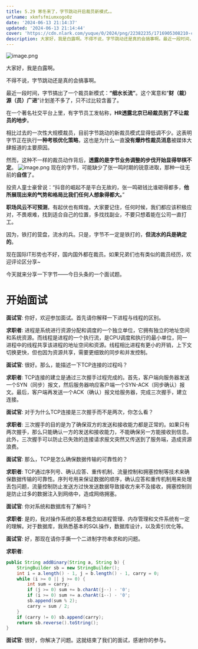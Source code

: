```yaml
---
title: 5.29 寒冬来了，字节跳动开启裁员新模式。。
urlname: xkmfsfmiumxogo0z
date: '2024-06-13 21:14:37'
updated: '2024-06-13 21:14:44'
cover: 'https://cdn.nlark.com/yuque/0/2024/png/22382235/1716905308210-c5848a68-e0ca-4acd-8cc3-7e7643f9c671.png'
description: 大家好，我是白露啊。不得不说，字节跳动还是真的会搞事啊。最近一段时间，字节搞出了一个裁员新模式：“细水长流”。这个寓意和“财（裁）源（员）广进”计划差不多了，只不过比较含蓄了。在一个著名社交平台上里，有字节员工发帖称，HR透露北京已经裁员到了不让裁员的地步。相比过去的一次性大规模裁员，目前字节...
---
```

![image.png](https://oss1.aistar.cool/elog-offer-now/7fe06e844361934bca7312149c391682.png)

大家好，我是白露啊。

不得不说，字节跳动还是真的会搞事啊。

最近一段时间，字节搞出了一个裁员新模式：**“细水长流”**。这个寓意和“**财（裁）源（员）广进**”计划差不多了，只不过比较含蓄了。

在一个著名社交平台上里，有字节员工发帖称，**HR透露北京已经裁员到了不让裁员的地步**。

相比过去的一次性大规模裁员，目前字节跳动的新裁员模式显得低调不少。这表明字节正在执行**一种考核优化策略**，这也是为什么一直**没有爆炸性裁员消息**被媒体大肆报道的主要原因。

然而，这种不一样的裁员动作背后，**透露的是字节业务调整的步伐开始显得举棋不定**。
![image.png](https://oss1.aistar.cool/elog-offer-now/3bb730adfb9a88288e87ace78ca433af.png)
现在的字节，可能缺少了张一鸣时期的锐意进取，那种一往无前的**自信**了。

投资人童士豪曾说：“抖音的崛起不是平白无故的，张一鸣砸钱比谁砸得都多，**他所展现出来的气势和格局比我们任何人想象得都大。**”

**职场风云不可预测**，有起伏也有辉煌。大家要记住，任何时候，我们都应该积极应对，不畏艰难，找到适合自己的位置，多找找副业，不要只想着能在公司一直打工。

因为，铁打的营盘，流水的兵。只是，字节不一定是铁打的，**但流水的兵是确定的**。

现在国际IT形势也不好，国内国外都在裁员。如果兄弟们也有类似的裁员经历，欢迎评论区分享~

今天就来分享一下字节——今日头条的一个面试题。
# 开始面试

**面试官**: 你好，欢迎参加面试。首先请你解释一下进程与线程的区别。

**求职者**: 进程是系统进行资源分配和调度的一个独立单位，它拥有独立的地址空间和系统资源。而线程是进程的一个执行流，是CPU调度和执行的最小单位，同一进程中的线程共享该进程的地址空间和资源。线程相比进程有更小的开销，上下文切换更快，但也因为资源共享，需要更细致的同步和并发控制。

**面试官**: 很好。那么，能描述一下TCP连接的过程吗？

**求职者**: TCP连接的建立是通过三次握手过程完成的。首先，客户端向服务器发送一个SYN（同步）报文，然后服务器响应客户端一个SYN-ACK（同步确认）报文。最后，客户端再发送一个ACK（确认）报文给服务器，完成三次握手，建立连接。

**面试官**: 对于为什么TCP连接是三次握手而不是两次，你怎么看？

**求职者**: 三次握手的目的是为了确保双方的发送和接收能力都是正常的。如果只有两次握手，那么只能确认一方的发送和接收能力，不能确保另一方能接收到信息。此外，三次握手可以防止已失效的连接请求报文突然又传送到了服务端，造成资源浪费。

**面试官**: 那么，TCP是怎么确保数据传输的可靠性的？

**求职者**: TCP通过序列号、确认应答、重传机制、流量控制和拥塞控制等技术来确保数据传输的可靠性。序列号用来保证数据的顺序，确认应答和重传机制用来处理丢包问题，流量控制防止发送方过快发送数据导致接收方来不及接收，拥塞控制则是防止过多的数据注入到网络中，造成网络拥塞。

**面试官**: 你对系统和数据库有了解吗？

**求职者**: 是的，我对操作系统的基本概念如进程管理、内存管理和文件系统有一定的理解。对于数据库，我熟悉基本的SQL操作，数据库设计，以及索引优化等。

**面试官**: 好，那现在请你手撕一个二进制字符串求和的问题。

**求职者**:

```java
public String addBinary(String a, String b) {
    StringBuilder sb = new StringBuilder();
    int i = a.length() - 1, j = b.length() - 1, carry = 0;
    while (i >= 0 || j >= 0) {
        int sum = carry;
        if (j >= 0) sum += b.charAt(j--) - '0';
        if (i >= 0) sum += a.charAt(i--) - '0';
        sb.append(sum % 2);
        carry = sum / 2;
    }
    if (carry != 0) sb.append(carry);
    return sb.reverse().toString();
}
```

**面试官**: 很好，你解决了问题。这就结束了我们的面试，感谢你的参与。



